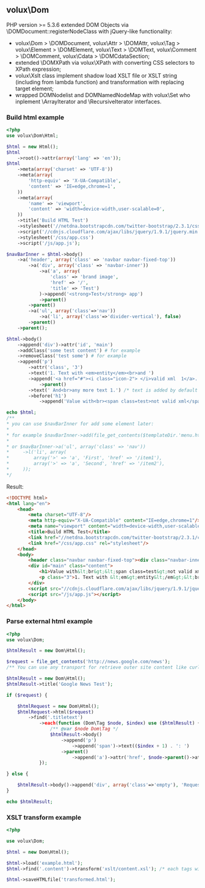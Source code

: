 ## volux\Dom

PHP version >= 5.3.6 extended DOM Objects via \DOMDocument::registerNodeClass with jQuery-like functionality:
 + volux\Dom > \DOMDocument, volux\Attr > \DOMAttr, volux\Tag > volux\Element > \DOMElement, volux\Text > \DOMText, volux\Comment > \DOMComment, volux\Cdata > \DOMCdataSection;
 + extended \DOMXPath via volux\XPath with converting CSS selectors to XPath expression;
 + volux\Xslt class implement shadow load XSLT file or XSLT string (including from lambda function) and transformation with replacing target element;
 + wrapped DOMNodelist and DOMNamedNodeMap with volux\Set who inplement \ArrayIterator and \RecursiveIterator interfaces.

### Build html example

```php
<?php
use volux\Dom\Html;

$html = new Html();
$html
	->root()->attr(array('lang' => 'en'));
$html
	->meta(array('charset' => 'UTF-8'))
	->meta(array(
		'http-equiv' => 'X-UA-Compatible',
		'content' => 'IE=edge,chrome=1',
	))
	->meta(array(
		'name' => 'viewport',
		'content' => 'width=device-width,user-scalable=0',
	))
	->title('Build HTML Test')
	->stylesheet('//netdna.bootstrapcdn.com/twitter-bootstrap/2.3.1/css/bootstrap-combined.no-icons.min.css')
	->script('//cdnjs.cloudflare.com/ajax/libs/jquery/1.9.1/jquery.min.js')
	->stylesheet('/css/app.css')
	->script('/js/app.js');

$navBarInner = $html->body()
	->a('header', array('class' => 'navbar navbar-fixed-top'))
		->a('div', array('class' => 'navbar-inner'))
			->a('a', array(
				'class' => 'brand image',
				'href' => '/',
				'title' => 'Test')
			)->append('<strong>Test</strong> app')
			->parent()
		->parent()
		->a('ul', array('class'=>'nav'))
			->a('li', array('class'=>'divider-vertical'), false)
		->parent()
	->parent();

$html->body()
	->append('div')->attr('id', 'main')
	->addClass('some test content') # for example
	->removeClass('test some') # for example
	->append('p')
		->attr('class', '3')
		->text('1. Text with <em>entity</em><br>and ')
		->append('<a href="#"><i class="icon-2"> </i>valid xml	1</a>.')
		    ->parent()
		->text(' And<br>any more text 1.') /* text is added by default */
		->before('h1')
			->append('Value with<br><span class=test>not valid xml</span>');

echo $html;
/**
* you can use $navBarInner for add some element later:
*
* for example $navBarInner->add(file_get_contents($templateDir.'menu.html'))
*
* or $navBarInner->a('ul', array('class' => 'nav'))
*     ->l('li', array(
*      	  array('>' => 'a', 'First', 'href' => '/item1'),
*      	  array('>' => 'a', 'Second', 'href' => '/item2'),
*     ));
*/
```
Result:
```html
<!DOCTYPE html>
<html lang="en">
  	<head>
    	<meta charset="UTF-8"/>
    	<meta http-equiv="X-UA-Compatible" content="IE=edge,chrome=1"/>
    	<meta name="viewport" content="width=device-width,user-scalable=0"/>
    	<title>Build HTML Test</title>
    	<link href="//netdna.bootstrapcdn.com/twitter-bootstrap/2.3.1/css/bootstrap-combined.no-icons.min.css" rel="stylesheet"/>
    	<link href="/css/app.css" rel="stylesheet"/>
  	</head>
  	<body>
    	<header class="navbar navbar-fixed-top"><div class="navbar-inner"><a class="brand image" href="/" title="Test"><strong>Test</strong> app</a><ul class="nav"><li class="divider-vertical"></li></ul></div></header>
    	<div id="main" class="content">
      		<h1>Value with&lt;br&gt;&lt;span class=test&gt;not valid xml&lt;/span&gt;</h1>
      		<p class="3">1. Text with &lt;em&gt;entity&lt;/em&gt;&lt;br&gt;and <a href="#"><i class="icon-2"> </i>valid xml	1</a>. And&lt;br&gt;any more text 1.</p>
    	</div>
    	<script src="//cdnjs.cloudflare.com/ajax/libs/jquery/1.9.1/jquery.min.js"></script>
    	<script src="/js/app.js"></script>
  	</body>
</html>
```

### Parse external html example

```php
<?php
use volux\Dom;

$htmlResult = new Dom\Html();

$request = file_get_contents('http://news.google.com/news');
/** You can use any transport for retrieve outer site content like curl */

$htmlResult = new Dom\Html();
$htmlResult->title('Google News Test');

if ($request) {

	$htmlRequest = new Dom\Html();
	$htmlRequest->html($request)
	    ->find('.titletext')
	        ->each(function (Dom\Tag $node, $index) use ($htmlResult) {
	            /** @var $node Dom\Tag */
	            $htmlResult->body()
	                ->append('p')
	                    ->append('span')->text(($index + 1) . ': ')
	                ->parent()
	                    ->append('a')->attr('href', $node->parent()->attr('href'))->text($node->text());
	        });

} else {

	$htmlResult->body()->append('div', array('class'=>'empty'), 'Request to Google is empty');
}

echo $htmlResult;
```

### XSLT transform example

```php
<?php

use volux\Dom;

$html = new Dom\Html();

$html->load('example.html');
$html->find('.content')->transform('xslt/content.xsl'); /* each tags with class="content" will be transformed and replaced */

$html->saveHTMLfile('transformed.html');
```
